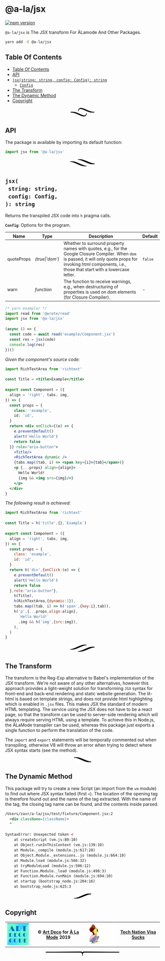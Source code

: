 # @a-la/jsx

[![npm version](https://badge.fury.io/js/%40a-la%2Fjsx.svg)](https://npmjs.org/package/@a-la/jsx)

`@a-la/jsx` is The JSX transform For ÀLamode And Other Packages.

```sh
yarn add -E @a-la/jsx
```

## Table Of Contents

- [Table Of Contents](#table-of-contents)
- [API](#api)
- [`jsx(string: string, config: Config): string`](#jsxstring-stringconfig-config-string)
  * [`Config`](#type-config)
- [The Transform](#the-transform)
- [The Dynamic Method](#the-dynamic-method)
- [Copyright](#copyright)

<p align="center"><a href="#table-of-contents"><img src=".documentary/section-breaks/0.svg?sanitize=true"></a></p>

## API

The package is available by importing its default function:

```js
import jsx from '@a-la/jsx'
```

<p align="center"><a href="#table-of-contents"><img src=".documentary/section-breaks/1.svg?sanitize=true"></a></p>

## `jsx(`<br/>&nbsp;&nbsp;`string: string,`<br/>&nbsp;&nbsp;`config: Config,`<br/>`): string`

Returns the transpiled JSX code into `h` pragma calls.

__<a name="type-config">`Config`</a>__: Options for the program.

|    Name    |      Type       |                                                                                                     Description                                                                                                     | Default |
| ---------- | --------------- | ------------------------------------------------------------------------------------------------------------------------------------------------------------------------------------------------------------------- | ------- |
| quoteProps | _(true\|'dom')_ | Whether to surround property names with quotes, e.g., for the Google Closure Compiler. When `dom` is passed, it will only quote props for invoking html components, i.e., those that start with a lowercase letter. | `false` |
| warn       | _function_      | The function to receive warnings, e.g., when destructuring of properties is used on dom elements (for Closure Compiler).                                                                                            | -       |

```js
/* yarn example/ */
import read from '@wrote/read'
import jsx from '@a-la/jsx'

(async () => {
  const code = await read('example/Component.jsx')
  const res = jsx(code)
  console.log(res)
})()
```

*Given the component's source code:*
```jsx
import RichTextArea from 'richtext'

const Title = <title>Example</title>

export const Component = ({
  align = 'right', tabs, img,
}) => {
  const props = {
    class: 'example',
    id: 'id',
  }
  return <div onClick={(e) => {
    e.preventDefault()
    alert('Hello World')
    return false
  }} role="aria-button">
    <Title/>
    <RichTextArea dynamic />
    {tabs.map((tab, i) => <span key={i}>{tab}</span>)}
    <p {...props} align={align}>
      Hello World!
      {img && <img src={img}/>}
    </p>
  </div>
}
```

*The following result is achieved:*
```js
import RichTextArea from 'richtext'

const Title = h('title',{},`Example`)

export const Component = ({
  align = 'right', tabs, img,
}) => {
  const props = {
    class: 'example',
    id: 'id',
  }
  return h('div',{onClick:(e) => {
    e.preventDefault()
    alert('Hello World')
    return false
  },role:"aria-button"},
    h(Title),
    h(RichTextArea,{dynamic:1}),
    tabs.map((tab, i) => h('span',{key:i},tab)),
    h('p',{...props,align:align},
      `Hello World!`
      ,img && h('img',{src:img}),
    ),
  )
}
```

<p align="center"><a href="#table-of-contents"><img src=".documentary/section-breaks/2.svg?sanitize=true"></a></p>

## The Transform

The transform is the Reg-Exp alternative to Babel's implementation of the JSX transform. We're not aware of any other alternatives, however this approach provides a light-weight solution for transforming `JSX` syntax for front-end and back-end rendering and static website generation. The lit-html is based on template strings, and does not provide html highlighting which is enabled in `.jsx` files. This makes JSX the standard of modern HTML templating. The service using the JSX does not have to be a react page, so that the transform can be used to server-side rendering which will always require serving HTML using a template. To achieve this in Node.js, the ÀLaMode transpiler can be used, whereas this package just exports a single function to perform the translation of the code.

The `import` and `export` statements will be temporally commented out when transpiling, otherwise V8 will throw an error when trying to detect where JSX syntax starts (see the method).

<p align="center"><a href="#table-of-contents"><img src=".documentary/section-breaks/3.svg?sanitize=true"></a></p>


## The Dynamic Method

This package will try to create a new Script (an import from the `vm` module) to find out where JSX syntax failed (first `<`). The location of the opening tag is therefore found out and the name of the tag extracted. With the name of the tag, the closing tag name can be found, and the contents inside parsed.

```html
/Users/zavr/a-la/jsx/test/fixture/Component.jsx:2
  <div className={className}>
  ^

SyntaxError: Unexpected token <
    at createScript (vm.js:80:10)
    at Object.runInThisContext (vm.js:139:10)
    at Module._compile (module.js:617:28)
    at Object.Module._extensions..js (module.js:664:10)
    at Module.load (module.js:566:32)
    at tryModuleLoad (module.js:506:12)
    at Function.Module._load (module.js:498:3)
    at Function.Module.runMain (module.js:694:10)
    at startup (bootstrap_node.js:204:16)
    at bootstrap_node.js:625:3
```

<p align="center"><a href="#table-of-contents"><img src=".documentary/section-breaks/4.svg?sanitize=true"></a></p>

## Copyright

<table>
<tr>
  <th>
    <a href="https://artd.eco">
      <img src="https://github.com/wrote/wrote/raw/master/images/artdeco.png" alt="Art Deco">
    </a>
  </th>
  <th>&copy; <a href="https://artd.eco">Art Deco</a> for <a href="https://alamode.cc">À La Mode</a> 2019</th>
    <th>
    <a href="https://www.technation.sucks" title="Tech Nation Visa">
      <img src="https://github.com/wrote/wrote/raw/master/images/technation.gif" alt="Tech Nation Visa">
    </a>
  </th>
  <th>
    <a href="https://www.technation.sucks">Tech Nation Visa Sucks</a>
  </th>
</tr>
</table>

<p align="center"><a href="#table-of-contents"><img src=".documentary/section-breaks/-1.svg?sanitize=true"></a></p>